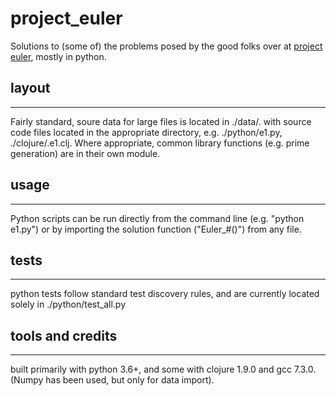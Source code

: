 # project_euler

Solutions to (some of) the problems posed by the good folks over at 
[project euler](https://projecteuler.net), mostly in python.

## layout
---

Fairly standard, soure data for large files is located in ./data/. with source code files 
located in the appropriate directory, e.g. ./python/e1.py, ./clojure/.e1.clj.  Where appropriate,
common library functions (e.g. prime generation) are in their own module.

## usage
---

Python scripts can be run directly from the command line (e.g. "python e1.py") or 
by importing the solution function ("Euler_#()") from any file. 

## tests
---

python tests follow standard test discovery rules, and are currently located solely in 
./python/test_all.py

## tools and credits
---

built primarily with python 3.6+, and some with clojure 1.9.0 and gcc 7.3.0.
(Numpy has been used, but only for data import).
